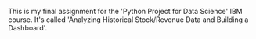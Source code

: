 This is my final assignment for the 'Python Project for Data Science' IBM course. It's called 'Analyzing Historical Stock/Revenue Data and Building a Dashboard'.
